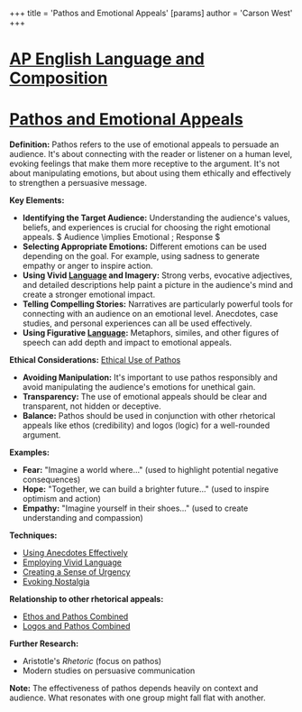 +++
 title = 'Pathos and Emotional Appeals'
[params]
	author = 'Carson West'
+++
# [AP English Language and Composition](./../ap-english-language-and-composition/)
# [Pathos and Emotional Appeals](./../pathos-and-emotional-appeals/)

**Definition:** Pathos refers to the use of emotional appeals to persuade an audience.  It's about connecting with the reader or listener on a human level, evoking feelings that make them more receptive to the argument.  It's not about manipulating emotions, but about using them ethically and effectively to strengthen a persuasive message.

**Key Elements:**

* **Identifying the Target Audience:** Understanding the audience's values, beliefs, and experiences is crucial for choosing the right emotional appeals.  $ Audience \implies Emotional \; Response $ 
* **Selecting Appropriate Emotions:** Different emotions can be used depending on the goal.  For example, using sadness to generate empathy or anger to inspire action.
* **Using Vivid [Language](./../language/) and Imagery:**  Strong verbs, evocative adjectives, and detailed descriptions help paint a picture in the audience's mind and create a stronger emotional impact.
* **Telling Compelling Stories:**  Narratives are particularly powerful tools for connecting with an audience on an emotional level.  Anecdotes, case studies, and personal experiences can all be used effectively.
* **Using Figurative [Language](./../language/):** Metaphors, similes, and other figures of speech can add depth and impact to emotional appeals.


**Ethical Considerations:** [Ethical Use of Pathos](./../ethical-use-of-pathos/)

* **Avoiding Manipulation:**  It's important to use pathos responsibly and avoid manipulating the audience's emotions for unethical gain.
* **Transparency:**  The use of emotional appeals should be clear and transparent, not hidden or deceptive.
* **Balance:**  Pathos should be used in conjunction with other rhetorical appeals like ethos (credibility) and logos (logic) for a well-rounded argument.


**Examples:**

* **Fear:**  "Imagine a world where..." (used to highlight potential negative consequences)
* **Hope:**  "Together, we can build a brighter future..." (used to inspire optimism and action)
* **Empathy:** "Imagine yourself in their shoes..." (used to create understanding and compassion)


**Techniques:**

* [Using Anecdotes Effectively](./../using-anecdotes-effectively/)
* [Employing Vivid Language](./../employing-vivid-language/)
* [Creating a Sense of Urgency](./../creating-a-sense-of-urgency/)
* [Evoking Nostalgia](./../evoking-nostalgia/)


**Relationship to other rhetorical appeals:**

* [Ethos and Pathos Combined](./../ethos-and-pathos-combined/)
* [Logos and Pathos Combined](./../logos-and-pathos-combined/)


**Further Research:**

* Aristotle's *Rhetoric* (focus on pathos)
* Modern studies on persuasive communication


**Note:**  The effectiveness of pathos depends heavily on context and audience.  What resonates with one group might fall flat with another.
